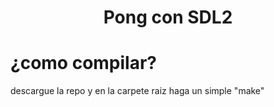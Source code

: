 <div align="center"> 
    <h1>Pong con SDL2</h1>
</div>

# ¿como compilar?
descargue la repo y en la carpete raiz haga un simple "make"
